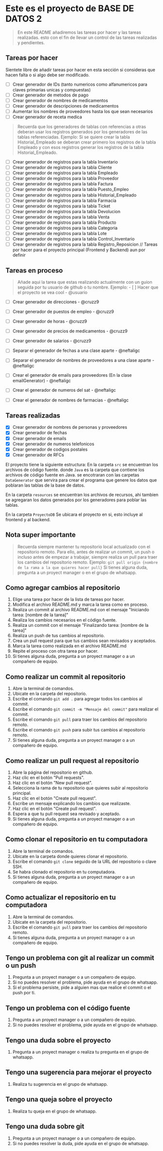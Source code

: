 # Este es el proyecto de BASE DE DATOS 2
> En este README añadiremos las tareas por hacer y las tareas realizadas.
> esto con el fin de llevar un control de las tareas realizadas y pendientes.


## Tareas por hacer
Sientete libre de añadir tareas por hacer en esta sección si consideras que hacen falta o si algo debe ser modificado.

- [ ] Crear generador de IDs (tanto numericos como alfanumericos para claves primarias unicas y compuestas)
- [ ] Crear generador de metodos de pago
- [ ] Crear generador de nombres de medicamentos
- [ ] Crear generador de descripciones de medicamentos
- [ ] Aumentar los nombres de proveedores hasta los que sean necesarios
- [ ] Crear generador de receta medica
> Recuerda que los generadores de tablas con referencias a otras deberan usar los registros generados por los generadores de las tablas referenciadas.
Ejemplo: Si se quiere crear la tabla Historial_Empleado se deberan crear primero los registros de la tabla Empleado y con esos registros generar los registros de la tabla Historial_Empleado.
- [ ] Crear generador de registros para la tabla Inventario
- [ ] Crear generador de registros para la tabla Cliente
- [ ] Crear generador de registros para la tabla Empleado
- [ ] Crear generador de registros para la tabla Proveedor
- [ ] Crear generador de registros para la tabla Factura
- [ ] Crear generador de registros para la tabla Puesto_Empleo
- [ ] Crear generador de registros para la tabla Historial_Empleado
- [ ] Crear generador de registros para la tabla Farmacia
- [ ] Crear generador de registros para la tabla Ticket
- [ ] Crear generador de registros para la tabla Devolucion
- [ ] Crear generador de registros para la tabla Venta
- [ ] Crear generador de registros para la tabla Producto
- [ ] Crear generador de registros para la tabla Categoria
- [ ] Crear generador de registros para la tabla Lote
- [ ] Crear generador de registros para la tabla Control_Inventario
- [ ] Crear generador de registros para la tabla Registro_Reposicion
  // Tareas por hacer para el proyecto principal (Frontend y Backend) aun por definir
## Tareas en proceso
> Añade aqui la tarea que estas realizando actualmente con un guion seguida por tu usuario de github o tu nombre.
> Ejemplo: - [ ] Hacer que el proyecto se vea cool - @usuario
- [ ] Crear generador de direcciones - @cruzz9
- [ ] Crear generador de puestos de empleo - @cruzz9
- [ ] Crear generador de horas - @cruzz9
- [ ] Crear generador de precios de medicamentos - @cruzz9
- [ ] Crear generador de salarios - @cruzz9
- [ ] Separar el generador de fechas a una clase aparte - @neftaligc
- [ ] Separar el generador de nombres de proveedores a una clase aparte - @neftaligc
- [ ] Crear el generador de emails para proveedores (En la clase emailGenerator) - @neftaligc
- [ ] Crear el generador de numeros del sat - @neftaligc
- [ ] Crear el generador de nombres de farmacias - @neftaligc



## Tareas realizadas
- [x] Crear generador de nombres de personas y proveedores
- [x] Crear generador de fechas
- [x] Crear generador de emails
- [x] Crear generador de numeros telefonicos
- [x] Crear generador de codigos postales
- [x] Crear generador de RFCs

El proyecto tiene la siguiente estructura:
En la carpeta `src` se encuentran los archivos de código fuente.
donde `Java` es la carpeta que contiene los archivos de código fuente en Java.
se encotraran con las carpetas `DataGenerator` que servira para crear el programa
que genere los datos que poblaran las tablas de la base de datos.

En la carpeta `resources` se encuentran los archivos de recursos, ahi tambien se agregaran los
datos generados por los generadores para poblar las tablas.

En la carpeta `ProyectoDB` Se ubicara el proyecto en si, esto incluye al frontend
y al backend.

## Nota super importante
> Recuerda siempre mantener tu repositorio local actualizado con el repositorio remoto.
> Para ello, antes de realizar un commit, un push o incluso antes de empezar a trabajar, siempre realiza un pull para traer los cambios del repositorio remoto.
> Ejemplo: `git pull origin {nombre de la rama a la que quieres hacer pull}`
> Si tienes alguna duda, pregunta a un proyect manager o en el grupo de whatsapp.

## Como agregar cambios al repositorio
1. Elige una tarea por hacer de la lista de tareas por hacer.
2. Modifica el archivo README.md y marca la tarea como en proceso.
3. Realiza un commit al archivo README.md con el mensaje "Iniciando tarea: [nombre de la tarea]"
4. Realiza los cambios necesarios en el código fuente.
5. Realiza un commit con el mensaje "Finalizando tarea: [nombre de la tarea]"
6. Realiza un push de tus cambios al repositorio.
7. Crea un pull request para que tus cambios sean revisados y aceptados.
8. Marca la tarea como realizada en el archivo README.md
9. Repite el proceso con otra tarea por hacer.
10. Si tienes alguna duda, pregunta a un proyect manager o a un compañero de equipo.

## Como realizar un commit al repositorio
1. Abre la terminal de comandos.
2. Ubicate en la carpeta del repositorio.
3. Escribe el comando `git add .` para agregar todos los cambios al commit.
4. Escribe el comando `git commit -m "Mensaje del commit"` para realizar el commit.
5. Escribe el comando `git pull` para traer los cambios del repositorio remoto.
6. Escribe el comando `git push` para subir tus cambios al repositorio remoto.
7. Si tienes alguna duda, pregunta a un proyect manager o a un compañero de equipo.

## Como realizar un pull request al repositorio
1. Abre la página del repositorio en github.
2. Haz clic en el botón "Pull requests".
3. Haz clic en el botón "New pull request".
4. Selecciona la rama de tu repositorio que quieres subir al repositorio principal.
5. Haz clic en el botón "Create pull request".
6. Escribe un mensaje explicando los cambios que realizaste.
7. Haz clic en el botón "Create pull request".
8. Espera a que tu pull request sea revisado y aceptado.
9. Si tienes alguna duda, pregunta a un proyect manager o a un compañero de equipo.

## Como clonar el repositorio en tu computadora
1. Abre la terminal de comandos.
2. Ubicate en la carpeta donde quieres clonar el repositorio.
3. Escribe el comando `git clone` seguido de la URL del repositorio o clave SSH.
4. Se habra clonado el repositorio en tu computadora.
5. Si tienes alguna duda, pregunta a un proyect manager o a un compañero de equipo.

## Como actualizar el repositorio en tu computadora
1. Abre la terminal de comandos.
2. Ubicate en la carpeta del repositorio.
3. Escribe el comando `git pull` para traer los cambios del repositorio remoto.
4. Si tienes alguna duda, pregunta a un proyect manager o a un compañero de equipo.

## Tengo un problema con git al realizar un commit o un push
1. Pregunta a un proyect manager o a un compañero de equipo.
2. Si no puedes resolver el problema, pide ayuda en el grupo de whatsapp.
3. Si el problema persiste, pide a alguien mas que realice el commit o el push por ti.

## Tengo un problema con el código fuente
1. Pregunta a un proyect manager o a un compañero de equipo.
2. Si no puedes resolver el problema, pide ayuda en el grupo de whatsapp.

## Tengo una duda sobre el proyecto
1. Pregunta a un proyect manager o realiza tu pregunta en el grupo de whatsapp.

## Tengo una sugerencia para mejorar el proyecto
1. Realiza tu sugerencia en el grupo de whatsapp.

## Tengo una queja sobre el proyecto
1. Realiza tu queja en el grupo de whatsapp.

## Tengo una duda sobre git
1. Pregunta a un proyect manager o a un compañero de equipo.
2. Si no puedes resolver la duda, pide ayuda en el grupo de whatsapp.



